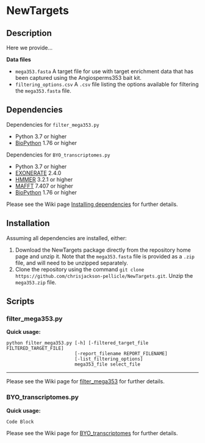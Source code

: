 # NewTargets

## Description

Here we provide...

**Data files**
- `mega353.fasta` A target file for use with target enrichment data that has been captured using the Angiosperms353 bait kit. 
- `filtering_options.csv` A `.csv` file listing the options available for filtering the `mega353.fasta` file. 

## Dependencies

Dependencies for `filter_mega353.py`
- Python 3.7 or higher
- [BioPython][4] 1.76 or higher

Dependencies for `BYO_transcriptomes.py`
- Python 3.7 or higher
- [EXONERATE][1] 2.4.0
- [HMMER][2] 3.2.1 or higher
- [MAFFT][3] 7.407 or higher
- [BioPython][4] 1.76 or higher

Please see the Wiki page [Installing dependencies][5] for further details.

## Installation

Assuming all dependencies are installed, either:

1. Download the NewTargets package directly from the repository home page and unzip it. Note that the `mega353.fasta` file is provided as a `.zip` file, and will need to be unzipped separately. 
2. Clone the repository using the command `git clone https://github.com/chrisjackson-pellicle/NewTargets.git`. Unzip the `mega353.zip` file.


## Scripts

### filter_mega353.py

**Quick usage:**
```
python filter_mega353.py [-h] [-filtered_target_file FILTERED_TARGET_FILE]
                         [-report_filename REPORT_FILENAME]
                         [-list_filtering_options]
                         mega353_file select_file
```

***

Please see the Wiki page for [filter_mega353][7] for further details.

### BYO_transcriptomes.py

**Quick usage:**
```
Code Block
```

Please see the Wiki page for [BYO_transcriptomes][6] for further details.

[1]: https://www.ebi.ac.uk/about/vertebrate-genomics/software/exonerate/ "Link to EXONERATE download page"
[2]: http://hmmer.org/ "Link to HMMER download page"
[3]: https://mafft.cbrc.jp/alignment/software/ "Link to MAFFT download page"
[4]: https://biopython.org/wiki/Download "Link to BioPython download page"
[5]: https://github.com/chrisjackson-pellicle/NewTargets/wiki/Installing-dependencies/ "Link to Installing dependencies Wiki page"
[6]: https://github.com/chrisjackson-pellicle/NewTargets/wiki/Adding-transcriptome-sequences-to-a-target-file-with-BYO_transcriptomes.py/ "Link to BYO_transcriptomes Wiki page"
[7]: https://github.com/chrisjackson-pellicle/NewTargets/wiki/Filtering-the-mega353.fasta-target-file/ "Link to filter_mega353 Wiki page"



